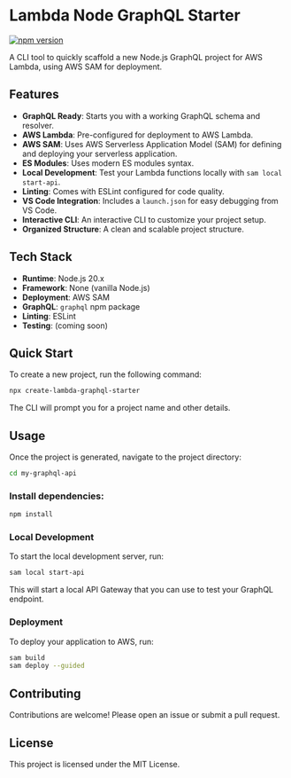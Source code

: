 # Lambda Node GraphQL Starter

[![npm version](https://badge.fury.io/js/create-lambda-graphql-starter.svg)](https://badge.fury.io/js/create-lambda-graphql-starter)

A CLI tool to quickly scaffold a new Node.js GraphQL project for AWS Lambda, using AWS SAM for deployment.

## Features

- **GraphQL Ready**: Starts you with a working GraphQL schema and resolver.
- **AWS Lambda**: Pre-configured for deployment to AWS Lambda.
- **AWS SAM**: Uses AWS Serverless Application Model (SAM) for defining and deploying your serverless application.
- **ES Modules**: Uses modern ES modules syntax.
- **Local Development**: Test your Lambda functions locally with `sam local start-api`.
- **Linting**: Comes with ESLint configured for code quality.
- **VS Code Integration**: Includes a `launch.json` for easy debugging from VS Code.
- **Interactive CLI**: An interactive CLI to customize your project setup.
- **Organized Structure**: A clean and scalable project structure.

## Tech Stack

- **Runtime**: Node.js 20.x
- **Framework**: None (vanilla Node.js)
- **Deployment**: AWS SAM
- **GraphQL**: `graphql` npm package
- **Linting**: ESLint
- **Testing**: (coming soon)

## Quick Start

To create a new project, run the following command:

```bash
npx create-lambda-graphql-starter
```

The CLI will prompt you for a project name and other details.

## Usage

Once the project is generated, navigate to the project directory:

```bash
cd my-graphql-api
```

### Install dependencies:

```bash
npm install
```

### Local Development

To start the local development server, run:

```bash
sam local start-api
```

This will start a local API Gateway that you can use to test your GraphQL endpoint.

### Deployment

To deploy your application to AWS, run:

```bash
sam build
sam deploy --guided
```

## Contributing

Contributions are welcome! Please open an issue or submit a pull request.

## License

This project is licensed under the MIT License.
